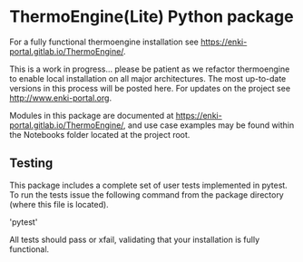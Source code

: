 # ThermoEngine(Lite) Python package
For a fully functional thermoengine installation see https://enki-portal.gitlab.io/ThermoEngine/.

This is a work in progress... please be patient as we refactor thermoengine to enable local installation on all major architectures. The most up-to-date versions in this process will be posted here. For updates on the project see http://www.enki-portal.org.

Modules in this package are documented at https://enki-portal.gitlab.io/ThermoEngine/, and use case examples may be found within the Notebooks folder located at the project root.


## Testing
This package includes a complete set of user tests implemented in pytest. To run the tests issue the following command from the package directory (where this file is located).

'pytest'

All tests should pass or xfail, validating that your installation is fully functional.
